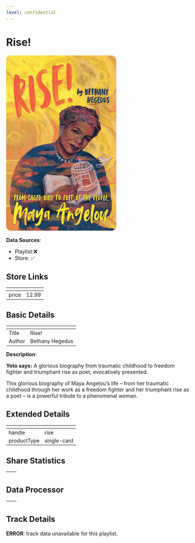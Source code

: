 ```yaml
---
level: confidential
---
```

# Rise!

![card_[19UXU].png](../../img/cards/card_[19UXU].png)

**Data Sources**: 

- Playlist:❌
- Store: ✅


## Store Links

| <!-- --> | <!-- --> |
| - | - |
| price | 12.99 |


## Basic Details

| <!-- --> | <!-- --> |
| - | - |
| Title | Rise! |
| Author | Bethany Hegedus |

**Description**:

**Yoto says:** A glorious biography from traumatic childhood to freedom fighter and triumphant rise as poet, evocatively presented.

This glorious biography of Maya Angelou’s life – from her traumatic childhood through her work as a freedom fighter and her triumphant rise as a poet – is a powerful tribute to a phenomenal woman.


## Extended Details

| <!-- --> | <!-- --> |
| - | - |
| handle | rise |
| productType | single-card |


## Share Statistics

| <!-- --> | <!-- --> |
| - | - |


## Data Processor

| <!-- --> | <!-- --> |
| - | - |


## Track Details

**ERROR**: track data unavailable for this playlist.
